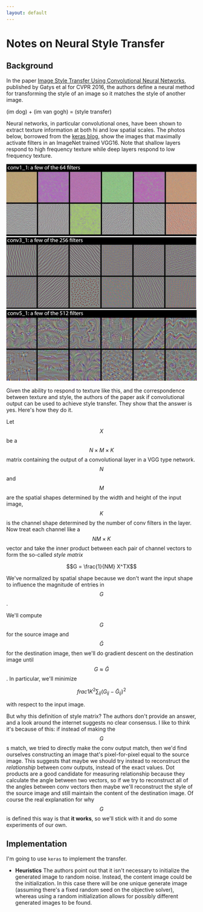 ```yaml
---
layout: default
---
```


# Notes on Neural Style Transfer

## Background
In the paper [Image Style Transfer Using Convolutional Neural Networks](https://www.cv-foundation.org/openaccess/content_cvpr_2016/papers/Gatys_Image_Style_Transfer_CVPR_2016_paper.pdf), published by Gatys et al for CVPR 2016, the authors define a neural method for transforming the style of an image so it matches the style of another image.

(im dog) + (im van gogh) = (style transfer)

Neural networks, in particular convolutional ones, have been shown to extract texture information at both hi and low spatial scales.  The photos below, borrowed from the [keras blog](https://blog.keras.io/category/demo.html), show the images that maximally activate filters in an ImageNet trained VGG16.  Note that shallow layers respond to high frequency texture while deep layers respond to low frequency texture.

![im](neural-style-transfer/keras1.png)
![im](neural-style-transfer/keras2.png)
![im](neural-style-transfer/keras3.png)

Given the ability to respond to texture like this, and the correspondence between texture and style, the authors of the paper ask if convolutional output can be used to achieve style transfer. They show that the answer is yes. Here's how they do it.

Let $$X$$ be a $$N \times M \times K$$ matrix containing the output of a convolutional layer in a VGG type network.  $$N$$ and $$M$$ are the spatial shapes determined by the width and height of the input image, $$K$$ is the channel shape determined by the number of conv filters in the layer.  Now treat each channel like a $$NM \times K$$ vector and take the inner product between each pair of channel vectors to form the so-called _style matrix_

$$G = \frac{1}{NM} X^TX$$

We've normalized by spatial shape because we don't want the input shape to influence the magnitude of entries in $$G$$.

We'll compute $$G$$ for the source image and $$\tilde{G}$$ for the destination image, then we'll do gradient descent on the destination image until $$G \approx \tilde{G}$$.  In particular, we'll minimize

$$frac{1}{K^2}\sum_{ij}{(G_{ij} - \tilde{G}_{ij})^2}$$

with respect to the input image.

But why this definition of style matrix?  The authors don't provide an answer, and a look around the internet suggests no clear consensus.  I like to think it's because of this: if instead of making the $$G$$s match, we tried to directly make the conv output match, then we'd find ourselves constructing an image that's pixel-for-pixel equal to the source image.  This suggests that maybe we should try instead to reconstruct the _relationship_ between conv outputs, instead of the exact values.  Dot products are a good candidate for measuring relationship because they calculate the angle between two vectors, so if we try to reconstruct all of the angles between conv vectors then maybe we'll reconstruct the style of the source image and still maintain the content of the destination image.  Of course the real explanation for why $$G$$ is defined this way is that __it works__, so we'll stick with it and do some experiments of our own.

## Implementation

I'm going to use `keras` to implement the transfer.


- __Heuristics__ The authors point out that it isn't necessary to initialize the generated image to random noise.  Instead, the content image could be the initialization.  In this case there will be one unique generate image (assuming there's a fixed random seed on the objective solver), whereas using a random initialization allows for possibly different generated images to be found.
